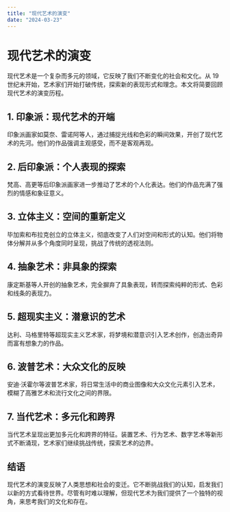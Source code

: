 ```yaml
---
title: "现代艺术的演变"
date: "2024-03-23"
---
```


# 现代艺术的演变

现代艺术是一个复杂而多元的领域，它反映了我们不断变化的社会和文化。从 19 世纪末开始，艺术家们开始打破传统，探索新的表现形式和理念。本文将简要回顾现代艺术的演变历程。

## 1. 印象派：现代艺术的开端

印象派画家如莫奈、雷诺阿等人，通过捕捉光线和色彩的瞬间效果，开创了现代艺术的先河。他们的作品强调主观感受，而不是客观再现。

## 2. 后印象派：个人表现的探索

梵高、高更等后印象派画家进一步推动了艺术的个人化表达。他们的作品充满了强烈的情感和象征意义。

## 3. 立体主义：空间的重新定义

毕加索和布拉克创立的立体主义，彻底改变了人们对空间和形式的认知。他们将物体分解并从多个角度同时呈现，挑战了传统的透视法则。

## 4. 抽象艺术：非具象的探索

康定斯基等人开创的抽象艺术，完全摒弃了具象表现，转而探索纯粹的形式、色彩和线条的表现力。

## 5. 超现实主义：潜意识的艺术

达利、马格里特等超现实主义艺术家，将梦境和潜意识引入艺术创作，创造出奇异而富有想象力的作品。

## 6. 波普艺术：大众文化的反映

安迪·沃霍尔等波普艺术家，将日常生活中的商业图像和大众文化元素引入艺术，模糊了高雅艺术和流行文化之间的界限。

## 7. 当代艺术：多元化和跨界

当代艺术呈现出更加多元化和跨界的特征。装置艺术、行为艺术、数字艺术等新形式不断涌现，艺术家们继续挑战传统，探索艺术的边界。

## 结语

现代艺术的演变反映了人类思想和社会的变迁。它不断挑战我们的认知，启发我们以新的方式看待世界。尽管有时难以理解，但现代艺术为我们提供了一个独特的视角，来思考我们的文化和存在。
